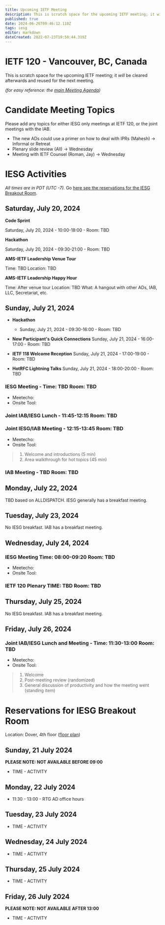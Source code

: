 ```yaml
---
title: Upcoming IETF Meeting
description: This is scratch space for the upcoming IETF meeting; it will be cleared afterwards and reused for the next meeting.
published: true
date: 2024-06-26T09:46:12.110Z
tags: iesg
editor: markdown
dateCreated: 2022-07-23T19:50:44.319Z
---
```


# IETF 120 - Vancouver, BC, Canada
This is scratch space for the upcoming IETF meeting; it *will* be cleared afterwards and reused for the next meeting. 

*(for easy reference: the [main Meeting Agenda](https://datatracker.ietf.org/meeting/agenda/))*

# Candidate Meeting Topics
Please add any topics for either IESG only meetings at IETF 120, or the joint meetings with the IAB.

- The new ADs could use a primer on how to deal with IPRs (Mahesh) -> Informal or Retreat
- Plenary slide review (All) -> Wednesday
- Meeting with IETF Counsel (Roman, Jay) -> Wednesday

# IESG Activities
*All times are in PDT (UTC -7).* Go [here see the reservations for the IESG Breakout Room](#IESGBreakoutRoom).

## Saturday, July 20, 2024

**Code Sprint**

Saturday, July 20, 2024 - 10:00-18:00 - Room: TBD

**Hackathon**

Saturday, July 20, 2024 - 09:30-21:00 - Room: TBD
 

**AMS-IETF Leadership Venue Tour**

Time: TBD
Location: TBD

**AMS-IETF Leadership Happy Hour**

Time: After venue tour
Location: TBD
What: A hangout with other ADs, IAB, LLC, Secretariat, etc.

## Sunday, July 21, 2024

- **Hackathon**

  - Sunday, July 21, 2024 - 09:30-16:00 - Room: TBD
  
- **New Participant's Quick Connections** Sunday, July 21, 2024 - 16:00-17:00 - Room: TBD
- **IETF 118 Welcome Reception** Sunday, July 21, 2024 - 17:00-19:00 - Room: TBD
- **HotRFC Lightning Talks** Sunday, July 21, 2024 - 18:00-20:00 - Room: TBD

### IESG Meeting - Time: TBD Room: TBD

* Meetecho: 
* Onsite Tool: 


### Joint IAB/IESG Lunch - 11:45-12:15 Room: TBD

### Joint IESG/IAB Meeting - 12:15-13:45 Room: TBD
* Meetecho: 
* Onsite Tool: 

>1. Welcome and introductions (5 min)
>2. Area walkthrough for hot topics (45 min)


### IAB Meeting - TBD Room: TBD



## Monday, July 22, 2024

TBD based on ALLDISPATCH. IESG generally has a breakfast meeting.


## Tuesday, July 23, 2024

No IESG breakfast. IAB has a breakfast meeting.
  
## Wednesday, July 24, 2024
### IESG Meeting Time: 08:00-09:20  Room: TBD

* Meetecho:  
* Onsite Tool:   


### IETF 120 Plenary TIME: TBD Room: TBD

## Thursday, July 25, 2024

No IESG breakfast. IAB has a breakfast meeting.

## Friday, July 26, 2024

### Joint IAB/IESG Lunch and Meeting - Time: 11:30-13:00 Room: TBD

* Meetecho:  
* Onsite Tool:  

> 1. Welcome
> 2. Post-meeting review (randomized)
> 3. General discussion of productivity and how the meeting went (standing item)

# <a id="IESGBreakoutRoom"></a>Reservations for IESG Breakout Room

Location: Dover, 4th floor ([floor plan](https://datatracker.ietf.org/meeting/120/floor-plan?room=dover))


## Sunday, 21 July 2024
**PLEASE NOTE: NOT AVAILABLE BEFORE 09:00**

* TIME - ACTIVITY


## Monday, 22 July 2024

* 11:30 - 13:00 - RTG AD office hours

## Tuesday, 23 July 2024

* TIME - ACTIVITY


## Wednesday, 24 July 2024

* TIME - ACTIVITY

## Thursday, 25 July 2024

* TIME - ACTIVITY


## Friday, 26 July 2024
**PLEASE NOTE: NOT AVAILABLE AFTER 13:00**

* TIME - ACTIVITY

